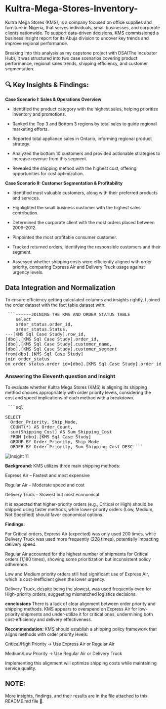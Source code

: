 # Kultra-Mega-Stores-Inventory-
Kultra Mega Stores (KMS), is a company focused on office supplies and furniture in Nigeria, that serves individuals, small businesses, and corporate clients nationwide. To support data-driven decisions, KMS commissioned a business insight report for its Abuja division to uncover key trends and improve regional performance.

Breaking into this analysis as my capstone project with DSA(The Incubator Hub), it was structured into two case scenarios covering product performance, regional sales trends, shipping efficiency, and customer segmentation.

## 🔍 Key Insights & Findings:
**Case Scenario I: Sales & Operations Overview**
- Identified the product category with the highest sales, helping prioritize inventory and promotions.

- Ranked the Top 3 and Bottom 3 regions by total sales to guide regional marketing efforts.

- Reported total appliance sales in Ontario, informing regional product strategy.

- Analyzed the bottom 10 customers and provided actionable strategies to increase revenue from this segment.

- Revealed the shipping method with the highest cost, offering opportunities for cost optimization.

**Case Scenario II: Customer Segmentation & Profitability**
- Identified most valuable customers, along with their preferred products and services.

- Highlighted the small business customer with the highest sales contribution.

- Determined the corporate client with the most orders placed between 2009–2012.

- Pinpointed the most profitable consumer customer.

- Tracked returned orders, identifying the responsible customers and their segment.

- Assessed whether shipping costs were efficiently aligned with order priority, comparing Express Air and Delivery Truck usage against urgency levels.
  
## Data Integration and Normalization
To ensure efficiency getting calculated columns and insights rightly, I joined the order dataset with the fact table dataset with:

<pre lang="markdown"> ```------JOINING THE KMS AND ORDER STATUS TABLE
	select
	order_status.order_id,
	order_status.Status,
---[KMS Sql Case Study].row_id,
[dbo].[KMS Sql Case Study].order_id,
[dbo].[KMS Sql Case Study].customer_name,
[dbo].[KMS Sql Case Study].customer_segment
from[dbo].[KMS Sql Case Study]
join order_status
on order_status.order_id=[dbo].[KMS Sql Case Study].order_id  ``` </pre>

### Answering the Eleventh question and insight
To evaluate whether Kultra Mega Stores (KMS) is aligning its shipping method choices appropriately with order priority levels, considering the cost and speed implications of each method with a breakdown.

<pre lang="markdown"> ```sql 

SELECT 
  Order_Priority, Ship_Mode, 
  COUNT(*) AS Order_Count, 
  sum(Shipping_Cost) AS Sum_Shipping_Cost 
  FROM [dbo].[KMS Sql Case Study] 
  GROUP BY Order_Priority, Ship_Mode 
  ORDER BY Order_Priority, Sum_Shipping_Cost DESC ``` </pre>
  
![Insight 11](https://github.com/Oluwanifesimi-simi/Kultra-Mega-Stores-Inventory-/blob/main/SQL-Findings/Insight.png?raw=true)

**Background:**
KMS utilizes three main shipping methods:

Express Air – Fastest and most expensive

Regular Air – Moderate speed and cost

Delivery Truck – Slowest but most economical

It is expected that higher-priority orders (e.g., Critical or High) should be shipped using faster methods, while lower-priority orders (Low, Medium, Not Specified) should favor economical options.

**Findings:**

For Critical orders, Express Air (expected) was only used 200 times, while Delivery Truck was used more frequently (228 times), potentially impacting delivery speed.

Regular Air accounted for the highest number of shipments for Critical orders (1,180 times), showing some prioritization but inconsistent policy adherence.

Low and Medium priority orders still had significant use of Express Air, which is cost-inefficient given the lower urgency.

Delivery Truck, despite being the slowest, was used frequently even for High-priority orders, suggesting mismatched logistics decisions.

**conclusions** 
There is a lack of clear alignment between order priority and shipping methods. KMS appears to overspend on Express Air for low-priority shipments and under-utilize it for critical ones, undermining both cost-efficiency and delivery effectiveness.

**Recommendation:**
KMS should establish a shipping policy framework that aligns methods with order priority levels:

Critical/High Priority → Use Express Air or Regular Air

Medium/Low Priority → Use Regular Air or Delivery Truck

Implementing this alignment will optimize shipping costs while maintaining service quality.

## NOTE:
More insights, findings, and their results are in the file attached to this README.md file 📂. 

